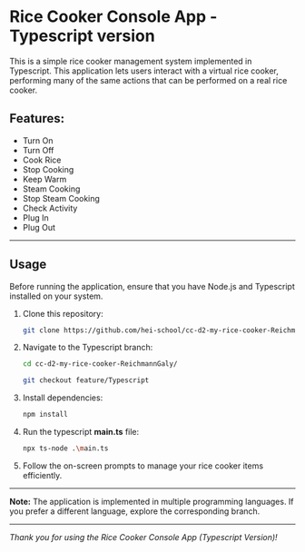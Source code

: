 # Rice Cooker Console App - Typescript version

This is a simple rice cooker management system implemented in Typescript. This application lets users interact with a virtual rice cooker, performing many of the same actions that can be performed on a real rice cooker.

## Features:
- Turn On
- Turn Off
- Cook Rice
- Stop Cooking
- Keep Warm
- Steam Cooking
- Stop Steam Cooking
- Check Activity
- Plug In
- Plug Out


---

## Usage

Before running the application, ensure that you have Node.js and Typescript installed on your system.

1. Clone this repository:

    ```bash
    git clone https://github.com/hei-school/cc-d2-my-rice-cooker-ReichmannGaly.git
    ```

2. Navigate to the Typescript branch:

    ```bash
    cd cc-d2-my-rice-cooker-ReichmannGaly/

    git checkout feature/Typescript

3. Install dependencies:
    ```bash
    npm install

4. Run the typescript **main.ts** file:
    ```bash
    npx ts-node .\main.ts 

5. Follow the on-screen prompts to manage your rice cooker items efficiently.

---

**Note:** The application is implemented in multiple programming languages. If you prefer a different language, explore the corresponding branch.

---

*Thank you for using the Rice Cooker Console App (Typescript Version)!*
